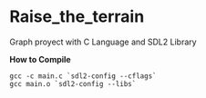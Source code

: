 # Raise_the_terrain

Graph proyect with C Language and SDL2 Library

**How to Compile**

    gcc -c main.c `sdl2-config --cflags`
    gcc main.o `sdl2-config --libs`
